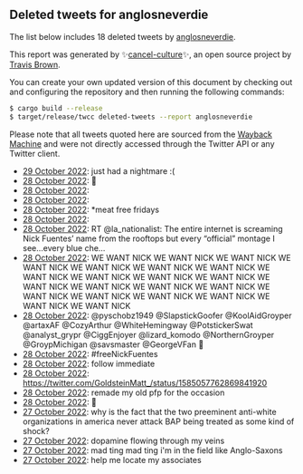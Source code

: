 ## Deleted tweets for anglosneverdie

The list below includes 18 deleted tweets by
[anglosneverdie](https://twitter.com/anglosneverdie).



This report was generated by ✨[cancel-culture](https://github.com/travisbrown/cancel-culture)✨,
an open source project by [Travis Brown](https://twitter.com/travisbrown).

You can create your own updated version of this document by checking out and configuring the
repository and then running the following commands:

```bash
$ cargo build --release
$ target/release/twcc deleted-tweets --report anglosneverdie
```

Please note that all tweets quoted here are sourced from the
[Wayback Machine](https://web.archive.org) and were not directly accessed through the Twitter API or
any Twitter client.

* [29 October 2022](https://web.archive.org/web/20221029051803/https://twitter.com/anglosneverdie/status/1586222216164741124): just had a nightmare :( <!--1586222216164741124-->
* [28 October 2022](https://web.archive.org/web/20221029051735/https://twitter.com/anglosneverdie/status/1586109590499778560): 🥂 <!--1586109590499778560-->
* [28 October 2022](https://web.archive.org/web/20221029051807/https://twitter.com/anglosneverdie/status/1586107161062637568):  <!--1586107161062637568-->
* [28 October 2022](https://web.archive.org/web/20221029051713/https://twitter.com/anglosneverdie/status/1586082458692354050):  <!--1586082458692354050-->
* [28 October 2022](https://web.archive.org/web/20221029050051/https://twitter.com/anglosneverdie/status/1585684478659371008): *meat free fridays <!--1586071698004406272-->
* [28 October 2022](https://web.archive.org/web/20221029051807/https://twitter.com/anglosneverdie/status/1586063601021997056):  <!--1586063601021997056-->
* [28 October 2022](https://web.archive.org/web/20221028181932/https://twitter.com/anglosneverdie/status/1586060110887108611): RT @la_nationalist: The entire internet is screaming Nick Fuentes’ name from the rooftops but every “official” montage I see…every blue che… <!--1586060110887108611-->
* [28 October 2022](https://web.archive.org/web/20221029051801/https://twitter.com/anglosneverdie/status/1586058752176054272): WE WANT NICK WE WANT NICK WE WANT NICK WE WANT NICK WE WANT NICK WE WANT NICK WE WANT NICK WE WANT NICK WE WANT NICK WE WANT NICK WE WANT NICK WE WANT NICK WE WANT NICK WE WANT NICK WE WANT NICK WE WANT NICK WE WANT NICK WE WANT NICK WE WANT NICK WE WANT NICK WE WANT NICK <!--1586058752176054272-->
* [28 October 2022](https://web.archive.org/web/20221028180624/https://twitter.com/anglosneverdie/status/1586056805767315462): @pyschobz1949 @SlapstickGoofer @KoolAidGroyper @artaxAF @CozyArthur @WhiteHemingway @PotstickerSwat @analyst_grypr @CiggEnjoyer @lizard_komodo @NorthernGroyper @GroypMichigan @savsmaster @GeorgeVFan 🥂 <!--1586056805767315462-->
* [28 October 2022](https://web.archive.org/web/20221029051805/https://twitter.com/anglosneverdie/status/1586008196358938624): #freeNickFuentes <!--1586008196358938624-->
* [28 October 2022](https://web.archive.org/web/20221029051759/https://twitter.com/anglosneverdie/status/1585992110570090498): follow immediate <!--1585992110570090498-->
* [28 October 2022](https://web.archive.org/web/20221029051745/https://twitter.com/anglosneverdie/status/1585990198243954688): https://twitter.com/GoldsteinMatt_/status/1585057762869841920 <!--1585990198243954688-->
* [28 October 2022](https://web.archive.org/web/20221029051715/https://twitter.com/anglosneverdie/status/1585902567405387777): remade my old pfp for the occasion <!--1585902567405387777-->
* [28 October 2022](https://web.archive.org/web/20221029051815/https://twitter.com/anglosneverdie/status/1585899270552461312): 🥂 <!--1585899270552461312-->
* [27 October 2022](https://web.archive.org/web/20221029051709/https://twitter.com/anglosneverdie/status/1585747366618943489): why is the fact that the two preeminent anti-white organizations in america never attack BAP being treated as some kind of shock? <!--1585747366618943489-->
* [27 October 2022](https://web.archive.org/web/20221029051813/https://twitter.com/anglosneverdie/status/1585711448004603904): dopamine flowing through my veins <!--1585711448004603904-->
* [27 October 2022](https://web.archive.org/web/20221029051751/https://twitter.com/anglosneverdie/status/1585697588464209920): mad ting mad ting i'm in the field like Anglo-Saxons <!--1585697588464209920-->
* [27 October 2022](https://web.archive.org/web/20221029050051/https://twitter.com/anglosneverdie/status/1585684478659371008): help me locate my associates <!--1585684478659371008-->
